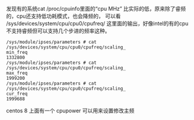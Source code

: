发现有的系统cat /proc/cpuinfo里面的“cpu MHz” 比实际的低，原来除了睿频的，cpu还支持低功耗模式，也会降频的，
可以看 /sys/devices/system/cpu/cpu0/cpufreq/ 这里面的输出，好像intel的有的cpu不支持睿频但可以支持几个步进的频率这种。

```text
/sys/module/ipses/parameters # cat /sys/devices/system/cpu/cpu0/cpufreq/scaling_
min_freq 
1332800
/sys/module/ipses/parameters # cat /sys/devices/system/cpu/cpu0/cpufreq/scaling_
max_freq 
1999200
/sys/module/ipses/parameters # cat /sys/devices/system/cpu/cpu0/cpufreq/scaling_
cur_freq 
1999688

```

centos 8 上面有一个 cpupower 可以用来设置修改主频
